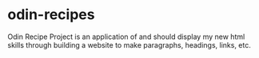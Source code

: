 # odin-recipes
Odin Recipe Project is an application of and should display my new html skills through building a website
to make paragraphs, headings, links, etc. 
